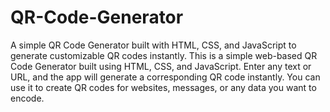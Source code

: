 # QR-Code-Generator
 A simple QR Code Generator built with HTML, CSS, and JavaScript to generate customizable QR codes instantly.
 This is a simple web-based QR Code Generator built using HTML, CSS, and JavaScript. Enter any text or URL, and the app will generate a corresponding QR code instantly. You can use it to create QR codes for websites, messages, or any data you want to encode.
